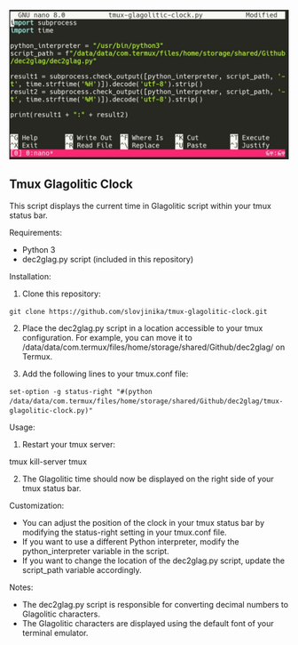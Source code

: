 ![demo](image-tmux-glagolitic-clock.jpg)

## Tmux Glagolitic Clock

This script displays the current time in Glagolitic script within your tmux status bar.

Requirements:

* Python 3
* dec2glag.py script (included in this repository)

Installation:

1. Clone this repository:

`git clone https://github.com/slovjinika/tmux-glagolitic-clock.git`

2. Place the dec2glag.py script in a location accessible to your tmux configuration. For example, you can move it to /data/data/com.termux/files/home/storage/shared/Github/dec2glag/ on Termux.

3. Add the following lines to your tmux.conf file:

`set-option -g status-right "#(python /data/data/com.termux/files/home/storage/shared/Github/dec2glag/tmux-glagolitic-clock.py)"`

Usage:

1. Restart your tmux server:

tmux kill-server
tmux


2. The Glagolitic time should now be displayed on the right side of your tmux status bar.

Customization:

* You can adjust the position of the clock in your tmux status bar by modifying the status-right setting in your tmux.conf file.
* If you want to use a different Python interpreter, modify the python_interpreter variable in the script.
* If you want to change the location of the dec2glag.py script, update the script_path variable accordingly.

Notes:

* The dec2glag.py script is responsible for converting decimal numbers to Glagolitic characters.
* The Glagolitic characters are displayed using the default font of your terminal emulator.

